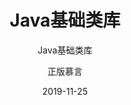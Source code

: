 ---
layout:     post
title:      Java基础类库
subtitle:   Java基础类库
date:       2019-11-25
author:     正版慕言
header-img: img/blog_bg_1.jpg
catalog: true
mathjax: true
tags:
    - Java

---